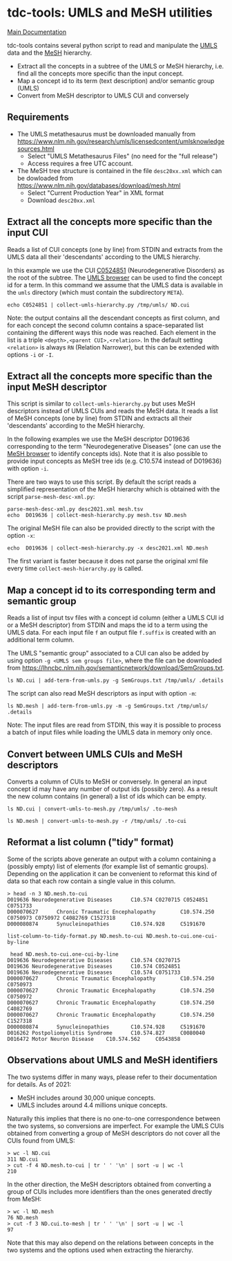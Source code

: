 # tdc-tools: UMLS and MeSH utilities

[Main Documentation](..)

tdc-tools contains several python script to read and manipulate the [UMLS](https://www.nlm.nih.gov/research/umls/index.html) data and the [MeSH](https://www.nlm.nih.gov/mesh/meshhome.html) hierarchy.

- Extract all the concepts in a subtree of the UMLS or MeSH hierarchy, i.e. find all the concepts more specific than the input concept.
- Map a concept id to its term (text description) and/or semantic group (UMLS)
- Convert from MeSH descriptor to UMLS CUI and conversely

## Requirements

* The UMLS metathesaurus must be downloaded manually from https://www.nlm.nih.gov/research/umls/licensedcontent/umlsknowledgesources.html
   * Select "UMLS Metathesaurus Files" (no need for the "full release")
   * Access requires a free UTC account.
* The MeSH tree structure is contained in the file `desc20xx.xml` which can be dowloaded from https://www.nlm.nih.gov/databases/download/mesh.html
   * Select "Current Production Year" in XML format
   * Download `desc20xx.xml`

## Extract all the concepts more specific than the input CUI

Reads a list of CUI concepts (one by line) from STDIN and extracts from the UMLS data all their 'descendants' according to the UMLS hierarchy.

In this example we use the CUI [C0524851](https://uts.nlm.nih.gov/uts/umls/concept/C0524851) (Neurodegenerative Disorders) as the root of the subtree. The [UMLS browser](https://uts.nlm.nih.gov/uts/umls/home) can be used to find the concept id for a term. In this command we assume that the UMLS data is available in the `umls` directory (which must contain the subdirectory `META`).


```
echo C0524851 | collect-umls-hierarchy.py /tmp/umls/ ND.cui
```

Note: the output contains all the descendant concepts as first column, and for each concept the second column contains a space-separated list containing the different ways this node was reached. Each element in the list is a triple `<depth>,<parent CUI>,<relation>`. In the default setting `<relation>` is always `RN` (Relation Narrower), but this can be extended with options `-i` or `-I`.


## Extract all the concepts more specific than the input MeSH descriptor

This script is similar to `collect-umls-hierarchy.py` but uses MeSH descriptors instead of UMLS CUIs and reads the MeSH data. It reads a list of MeSH concepts (one by line) from STDIN and extracts all their 'descendants' according to the MeSH hierarchy.

In the following examples we use the MeSH descriptor D019636 corresponding to the term "Neurodegenerative Diseases" (one can use the [MeSH browser](https://meshb.nlm.nih.gov/search) to identify concepts ids). Note that it is also possible to provide input concepts as MeSH tree ids (e.g. C10.574 instead of D019636) with option `-i`. 

There are two ways to use this script. By default the script reads a simplified representation of the MeSH hierarchy which is obtained with the script `parse-mesh-desc-xml.py`:

```
parse-mesh-desc-xml.py desc2021.xml mesh.tsv
echo  D019636 | collect-mesh-hierarchy.py mesh.tsv ND.mesh
```

The original MeSH file can also be provided directly to the script with the option `-x`:

```
echo  D019636 | collect-mesh-hierarchy.py -x desc2021.xml ND.mesh
```

The first variant is faster because it does not parse the original xml file every time `collect-mesh-hierarchy.py` is called.



## Map a concept id to its corresponding term and semantic group

Reads a list of input tsv files with a concept id column (either a UMLS CUI id or a MeSH descriptor) from STDIN and maps the id to a term using the UMLS data. For each input file `f` an output file `f.suffix` is created with an additional term column. 

The UMLS "semantic group" associated to a CUI can also be added by using option `-g <UMLS sem groups file>`, where the file can be downloaded from https://lhncbc.nlm.nih.gov/semanticnetwork/download/SemGroups.txt.

```
ls ND.cui | add-term-from-umls.py -g SemGroups.txt /tmp/umls/ .details
```

The script can also read MeSH descriptors as input with option `-m`:

```
ls ND.mesh | add-term-from-umls.py -m -g SemGroups.txt /tmp/umls/ .details
```

Note: The input files are read from STDIN, this way it is possible to process a batch of input files while loading the UMLS data in memory only once.

## Convert between UMLS CUIs and MeSH descriptors

Converts a column of CUIs to MeSH or conversely.
In general an input concept id may have any number of output ids (possibly zero). As a result the new column contains (in general) a list of ids which can be empty.

```
ls ND.cui | convert-umls-to-mesh.py /tmp/umls/ .to-mesh
```

```
ls ND.mesh | convert-umls-to-mesh.py -r /tmp/umls/ .to-cui
```
## Reformat a list column ("tidy" format)

Some of the scripts above generate an output with a column containing a (possibly empty) list of elements (for example list of semantic groups). Depending on the application it can be convenient to reformat this kind of data so that each row contain a single value in this column.

```
> head -n 3 ND.mesh.to-cui
D019636 Neurodegenerative Diseases      C10.574 C0270715 C0524851 C0751733
D000070627      Chronic Traumatic Encephalopathy        C10.574.250     C0750973 C0750972 C4082769 C1527318
D000080874      Synucleinopathies       C10.574.928     C5191670
```


```
list-column-to-tidy-format.py ND.mesh.to-cui ND.mesh.to-cui.one-cui-by-line
```

```
 head ND.mesh.to-cui.one-cui-by-line 
D019636 Neurodegenerative Diseases      C10.574 C0270715
D019636 Neurodegenerative Diseases      C10.574 C0524851
D019636 Neurodegenerative Diseases      C10.574 C0751733
D000070627      Chronic Traumatic Encephalopathy        C10.574.250     C0750973
D000070627      Chronic Traumatic Encephalopathy        C10.574.250     C0750972
D000070627      Chronic Traumatic Encephalopathy        C10.574.250     C4082769
D000070627      Chronic Traumatic Encephalopathy        C10.574.250     C1527318
D000080874      Synucleinopathies       C10.574.928     C5191670
D016262 Postpoliomyelitis Syndrome      C10.574.827     C0080040
D016472 Motor Neuron Disease    C10.574.562     C0543858
```


## Observations about UMLS and MeSH identifiers

The two systems differ in many ways, please refer to their documentation for details. As of 2021:

* MeSH includes around 30,000 unique concepts.
* UMLS includes around 4.4 millions unique concepts.

Naturally this implies that there is no one-to-one correspondence between the two systems, so conversions are imperfect. For example the UMLS CUIs obtained from converting a group of MeSH descriptors do not cover all the CUIs found from UMLS:

```
> wc -l ND.cui
311 ND.cui
> cut -f 4 ND.mesh.to-cui | tr ' ' '\n' | sort -u | wc -l
210
```

In the other direction, the MeSH descriptors obtained from converting a group of CUIs includes more identifiers than the ones generated drectly from MeSH:

```
> wc -l ND.mesh
76 ND.mesh
> cut -f 3 ND.cui.to-mesh | tr ' ' '\n' | sort -u | wc -l
97
```

Note that this may also depend on the relations between concepts in the two systems and the options used when extracting the hierarchy.

